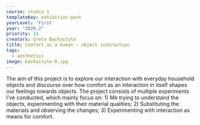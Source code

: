```yaml
---
course: studio 1
templateKey: exhibition-post
yearLevel: 'First'
year: "2020.2"
priority: 13
creators: Greta Backaityte
title: Comfort as a human — object interaction
tags:
  - aesthetics
image: backaityte-0.jpg
---
```


The aim of this project is to explore our interaction with everyday household objects and discourse over how comfort as an interaction in itself shapes our feelings towards objects. The project consists of multiple experiments I’ve conducted, which mainly focus on: 1) Me trying to understand the objects, experimenting with their material qualities; 2) Substituting the materials and observing the changes; 3) Experimenting with interaction as means for comfort.
